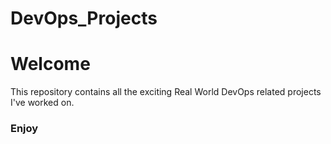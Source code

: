 # DevOps_Projects

# Welcome

This repository contains all the exciting Real World DevOps related projects I've worked on.

### Enjoy
